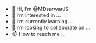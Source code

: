 - 👋 Hi, I’m @MDsarwarJS
- 👀 I’m interested in ...
- 🌱 I’m currently learning ...
- 💞️ I’m looking to collaborate on ...
- 📫 How to reach me ...

<!---
MDsarwarJS/MDsarwarJS is a ✨ special ✨ repository because its `README.md` (this file) appears on your GitHub profile.
You can click the Preview link to take a look at your changes.
--->
